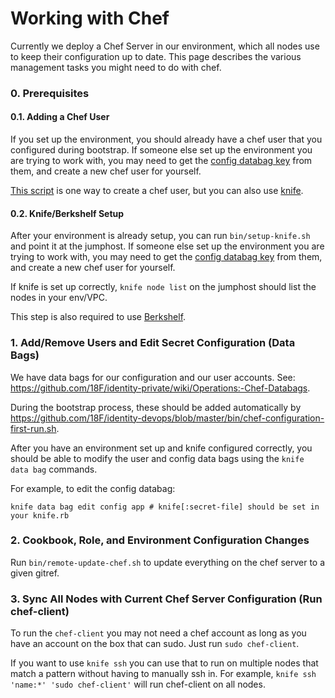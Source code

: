 # Working with Chef

Currently we deploy a Chef Server in our environment, which all nodes use to
keep their configuration up to date.  This page describes the various management
tasks you might need to do with chef.

### 0. Prerequisites

#### 0.1. Adding a Chef User

If you set up the environment, you should already have a chef user that you
configured during bootstrap.  If someone else set up the environment you are
trying to work with, you may need to get the [config databag
key](https://github.com/18F/identity-private/issues/1825) from them, and create
a new chef user for yourself.

[This
script](https://github.com/18F/identity-devops/blob/master/bin/createchefclient.sh)
is one way to create a chef user, but you can also use
[knife](https://docs.chef.io/knife_user.html).

#### 0.2. Knife/Berkshelf Setup

After your environment is already setup, you can run `bin/setup-knife.sh` and
point it at the jumphost.  If someone else set up the environment you are
trying to work with, you may need to get the [config databag
key](https://github.com/18F/identity-private/issues/1825) from them, and create
a new chef user for yourself.

If knife is set up correctly, `knife node list` on the jumphost should list the
nodes in your env/VPC.

This step is also required to use [Berkshelf](https://berkshelf.com/v2.0/).

### 1. Add/Remove Users and Edit Secret Configuration (Data Bags)

We have data bags for our configuration and our user accounts.  See:
https://github.com/18F/identity-private/wiki/Operations:-Chef-Databags.

During the bootstrap process, these should be added automatically by
https://github.com/18F/identity-devops/blob/master/bin/chef-configuration-first-run.sh.

After you have an environment set up and knife configured correctly, you should
be able to modify the user and config data bags using the `knife data bag`
commands.

For example, to edit the config databag:

```shell
knife data bag edit config app # knife[:secret-file] should be set in your knife.rb
```

### 2. Cookbook, Role, and Environment Configuration Changes

Run `bin/remote-update-chef.sh` to update everything on the chef server to a
given gitref.

### 3. Sync All Nodes with Current Chef Server Configuration (Run chef-client)

To run the `chef-client` you may not need a chef account as long as you have an
account on the box that can sudo.  Just run `sudo chef-client`.

If you want to use `knife ssh` you can use that to run on multiple nodes that
match a pattern without having to manually ssh in.  For example, `knife ssh
'name:*' 'sudo chef-client'` will run chef-client on all nodes.
